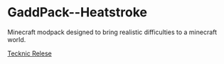 GaddPack--Heatstroke
====================

Minecraft modpack designed to bring realistic difficulties to a minecraft world.

[Tecknic Relese](https://github.com/gaddcasey1/GaddPack--Heatstroke/releases/download/1.0/gaddpack_v1.zip)



